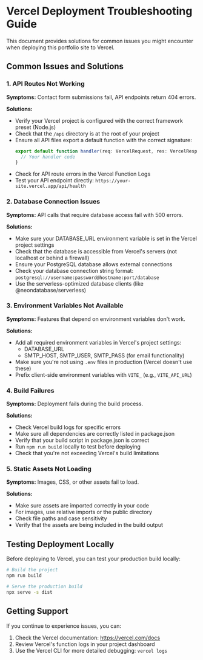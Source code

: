 # Vercel Deployment Troubleshooting Guide

This document provides solutions for common issues you might encounter when deploying this portfolio site to Vercel.

## Common Issues and Solutions

### 1. API Routes Not Working

**Symptoms:** Contact form submissions fail, API endpoints return 404 errors.

**Solutions:**

- Verify your Vercel project is configured with the correct framework preset (Node.js)
- Check that the `/api` directory is at the root of your project
- Ensure all API files export a default function with the correct signature:
  ```typescript
  export default function handler(req: VercelRequest, res: VercelResponse) {
    // Your handler code
  }
  ```
- Check for API route errors in the Vercel Function Logs
- Test your API endpoint directly: `https://your-site.vercel.app/api/health`

### 2. Database Connection Issues

**Symptoms:** API calls that require database access fail with 500 errors.

**Solutions:**

- Make sure your DATABASE_URL environment variable is set in the Vercel project settings
- Check that the database is accessible from Vercel's servers (not localhost or behind a firewall)
- Ensure your PostgreSQL database allows external connections
- Check your database connection string format: `postgresql://username:password@hostname:port/database`
- Use the serverless-optimized database clients (like @neondatabase/serverless)

### 3. Environment Variables Not Available

**Symptoms:** Features that depend on environment variables don't work.

**Solutions:**

- Add all required environment variables in Vercel's project settings:
  - DATABASE_URL
  - SMTP_HOST, SMTP_USER, SMTP_PASS (for email functionality)
- Make sure you're not using `.env` files in production (Vercel doesn't use these)
- Prefix client-side environment variables with `VITE_` (e.g., `VITE_API_URL`)

### 4. Build Failures

**Symptoms:** Deployment fails during the build process.

**Solutions:**

- Check Vercel build logs for specific errors
- Make sure all dependencies are correctly listed in package.json
- Verify that your build script in package.json is correct
- Run `npm run build` locally to test before deploying
- Check that you're not exceeding Vercel's build limitations

### 5. Static Assets Not Loading

**Symptoms:** Images, CSS, or other assets fail to load.

**Solutions:**

- Make sure assets are imported correctly in your code
- For images, use relative imports or the public directory
- Check file paths and case sensitivity
- Verify that the assets are being included in the build output

## Testing Deployment Locally

Before deploying to Vercel, you can test your production build locally:

```bash
# Build the project
npm run build

# Serve the production build
npx serve -s dist
```

## Getting Support

If you continue to experience issues, you can:

1. Check the Vercel documentation: https://vercel.com/docs
2. Review Vercel's function logs in your project dashboard
3. Use the Vercel CLI for more detailed debugging: `vercel logs`
